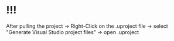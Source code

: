 # !!!

After pulling the project -> Right-Click on the .uproject file -> select "Generate Visual Studio project files" -> open .uproject

